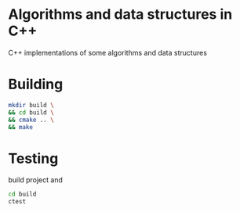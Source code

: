 # Algorithms and data structures in C++
C++ implementations of some algorithms and data structures

# Building
```bash
mkdir build \
&& cd build \
&& cmake .. \
&& make
```

# Testing
build project and 
```bash
cd build
ctest 
```
